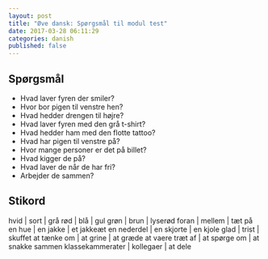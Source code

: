 ```yaml
---
layout: post
title: "Øve dansk: Spørgsmål til modul test"
date: 2017-03-28 06:11:29
categories: danish
published: false
---
```


## Spørgsmål

- Hvad laver fyren der smiler?
- Hvor bor pigen til venstre hen?
- Hvad hedder drengen til højre?
- Hvad laver fyren med den grå t-shirt?
- Hvad hedder ham med den flotte tattoo?
- Hvad har pigen til venstre på?
- Hvor mange personer er det på billet?
- Hvad kigger de på?
- Hvad laver de når de har fri?
- Arbejder de sammen?

## Stikord

hvid							| sort					| grå
rød								| blå						| gul
grøn							| brun					| lyserød
foran							| mellem				| tæt på
en hue						| en jakke			| et jakkeæt
en nederdel				| en skjorte		| en kjole
glad							| trist					| skuffet
at tænke om				| at grine			| at græde
at vaere træt af	| at spørge om	| at snakke sammen
klassekammerater	| kollegaer			| at dele
